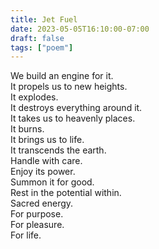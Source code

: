 ```yaml
---
title: Jet Fuel
date: 2023-05-05T16:10:00-07:00
draft: false
tags: ["poem"]
---
```


We build an engine for it.  
It propels us to new heights.  
It explodes.  
It destroys everything around it.  
It takes us to heavenly places.  
It burns.  
It brings us to life.  
It transcends the earth.  
Handle with care.  
Enjoy its power.  
Summon it for good.  
Rest in the potential within.  
Sacred energy.  
For purpose.  
For pleasure.  
For life.
